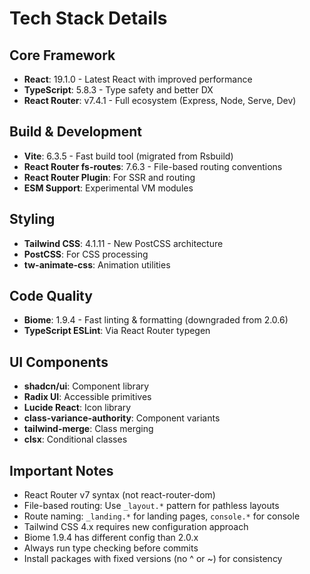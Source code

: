# Tech Stack Details

## Core Framework
- **React**: 19.1.0 - Latest React with improved performance
- **TypeScript**: 5.8.3 - Type safety and better DX
- **React Router**: v7.4.1 - Full ecosystem (Express, Node, Serve, Dev)

## Build & Development
- **Vite**: 6.3.5 - Fast build tool (migrated from Rsbuild)
- **React Router fs-routes**: 7.6.3 - File-based routing conventions
- **React Router Plugin**: For SSR and routing
- **ESM Support**: Experimental VM modules

## Styling
- **Tailwind CSS**: 4.1.11 - New PostCSS architecture
- **PostCSS**: For CSS processing
- **tw-animate-css**: Animation utilities

## Code Quality
- **Biome**: 1.9.4 - Fast linting & formatting (downgraded from 2.0.6)
- **TypeScript ESLint**: Via React Router typegen

## UI Components
- **shadcn/ui**: Component library
- **Radix UI**: Accessible primitives
- **Lucide React**: Icon library
- **class-variance-authority**: Component variants
- **tailwind-merge**: Class merging
- **clsx**: Conditional classes

## Important Notes
- React Router v7 syntax (not react-router-dom)
- File-based routing: Use `_layout.*` pattern for pathless layouts
- Route naming: `_landing.*` for landing pages, `console.*` for console
- Tailwind CSS 4.x requires new configuration approach
- Biome 1.9.4 has different config than 2.0.x
- Always run type checking before commits
- Install packages with fixed versions (no ^ or ~) for consistency